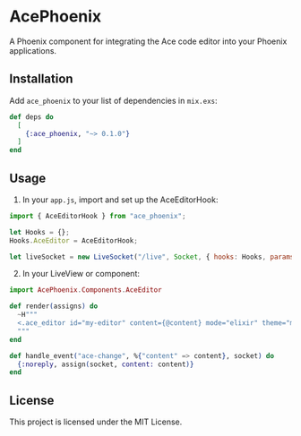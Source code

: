 # AcePhoenix

A Phoenix component for integrating the Ace code editor into your Phoenix applications.

## Installation

Add `ace_phoenix` to your list of dependencies in `mix.exs`:

```elixir
def deps do
  [
    {:ace_phoenix, "~> 0.1.0"}
  ]
end
```

## Usage

1. In your `app.js`, import and set up the AceEditorHook:

```javascript
import { AceEditorHook } from "ace_phoenix";

let Hooks = {};
Hooks.AceEditor = AceEditorHook;

let liveSocket = new LiveSocket("/live", Socket, { hooks: Hooks, params: { _csrf_token: csrfToken } });
```

2. In your LiveView or component:

```elixir
import AcePhoenix.Components.AceEditor

def render(assigns) do
  ~H"""
  <.ace_editor id="my-editor" content={@content} mode="elixir" theme="monokai" />
  """
end

def handle_event("ace-change", %{"content" => content}, socket) do
  {:noreply, assign(socket, content: content)}
end
```

## License

This project is licensed under the MIT License.

